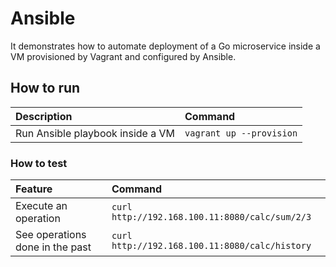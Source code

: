 # Ansible

It demonstrates how to automate deployment of a Go microservice inside a VM provisioned by Vagrant and configured by Ansible.

## How to run

| Description | Command |
| :--- | :--- |
| Run Ansible playbook inside a VM | `vagrant up --provision` |

### How to test

| Feature | Command |
| :--- | :--- |
| Execute an operation | `curl http://192.168.100.11:8080/calc/sum/2/3` |
| See operations done in the past | `curl http://192.168.100.11:8080/calc/history` |

